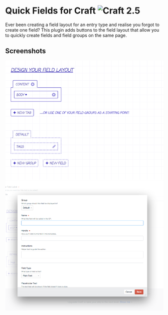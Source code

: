 # Quick Fields for Craft ![Craft 2.5](https://img.shields.io/badge/craft-2.5-red.svg?style=flat-square)

Ever been creating a field layout for an entry type and realise you forgot to create one field? This plugin adds buttons
to the field layout that allow you to quickly create fields and field groups on the same page.

## Screenshots

![Quick Field buttons screenshot](screenshots/screenshot-01.png)
![Quick Field create field screenshot](screenshots/screenshot-02.png)
